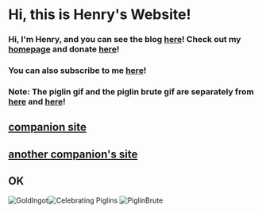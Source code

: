 # Hi, this is Henry's Website!
### Hi, I'm Henry, and you can see the blog [here](https://henrypersonalweb.github.io/blog/)! Check out my [homepage](https://henrypersonalweb.github.io/home/) and donate [here](https://henrypersonalweb.github.io/donations/)! 

### You can also subscribe to me [here](https://henrypersonalweb.github.io/subscribe/)!

### Note: The piglin gif and the piglin brute gif are separately from [here](https://minecraft.fandom.com/wiki/Piglin) and [here](https://minecraft.fandom.com/wiki/Piglin_Brute)!

## [companion site](https://qqiumax.github.io/)
## [another companion's site](https://michaelliu1210.github.io)
## OK

![GoldIngot](https://henrypersonalweb.github.io/pictures/goldingot.gif)![Celebrating Piglins](https://henrypersonalweb.github.io/pictures/piglin.gif) ![PiglinBrute](https://henrypersonalweb.github.io/pictures/piglinbrute.gif)


